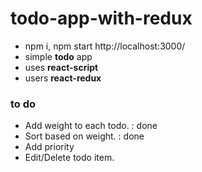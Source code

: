 # todo-app-with-redux
- npm i, npm start http://localhost:3000/
- simple **todo** app
- uses **react-script**
- users **react-redux**

### to do
- Add weight to each todo. : done
- Sort based on weight. : done
- Add priority
- Edit/Delete todo item.


